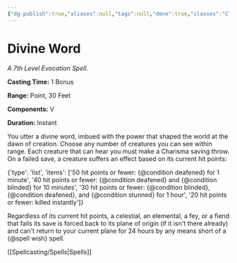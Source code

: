 ```yaml
---
{"dg-publish":true,"aliases":null,"tags":null,"done":true,"classes":"Cleric,","spellLevel":7,"school":"Evocation","source":"PHB","permalink":"/spells/divine-word/","dgHomeLink":false,"dgPassFrontmatter":true}
---
```


# Divine Word
*A 7th Level Evocation Spell.*

**Casting Time:** 1 Bonus

**Range:** Point, 30 Feet

**Components:** V 

**Duration:** Instant

You utter a divine word, imbued with the power that shaped the world at the dawn of creation. Choose any number of creatures you can see within range. Each creature that can hear you must make a Charisma saving throw. On a failed save, a creature suffers an effect based on its current hit points:



{'type': 'list', 'items': ['50 hit points or fewer: {@condition deafened} for 1 minute', '40 hit points or fewer: {@condition deafened} and {@condition blinded} for 10 minutes', '30 hit points or fewer: {@condition blinded}, {@condition deafened}, and {@condition stunned} for 1 hour', '20 hit points or fewer: killed instantly']}



Regardless of its current hit points, a celestial, an elemental, a fey, or a fiend that fails its save is forced back to its plane of origin (if it isn't there already) and can't return to your current plane for 24 hours by any means short of a {@spell wish} spell.

[[Spellcasting/Spells|Spells]]